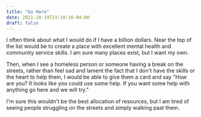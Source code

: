 ```yaml
---
title: "Go Here"
date: 2021-10-19T23:19:18-04:00
draft: false
---
```


I often think about what I would do if I have a billion dollars. Near the top of the list would be to create a place with excellent mental health and community service skills. I am sure many places exist, but I want my own.

Then, when I see a homeless person or someone having a break on the streets, rather than feel sad and lament the fact that I don't have the skills or the heart to help them, I would be able to give them a card and say "How are you? It looks like you could use some help. If you want some help with anything go here and we will try."

I'm sure this wouldn't be the best allocation of resources, but I am tired of seeing people struggling on the streets and simply walking past them. 
